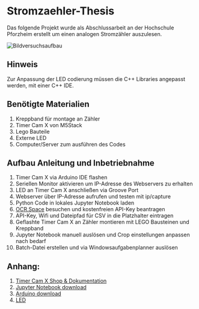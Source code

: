 # Stromzaehler-Thesis 
Das  folgende Projekt wurde als Abschlussarbeit an der Hochschule Pforzheim erstellt um einen analogen Stromzähler auszulesen. 

![Bildversuchsaufbau](https://github.com/Vaessenlu/Stromzaehler-Thesis/assets/119928392/eadeaf81-7301-438f-9c34-922f3c2bb129)

## Hinweis

Zur Anpassung der LED codierung müssen die C++ Libraries angepasst werden, mit einer C++ IDE.


## Benötigte Materialien

1. Kreppband für montage an Zähler
2. Timer Cam X von M5Stack
3. Lego Bauteile
4. Externe LED
5. Computer/Server zum ausführen des Codes


## Aufbau Anleitung und Inbetriebnahme
1. Timer Cam X via Arduino IDE flashen
2. Seriellen Monitor aktivieren um IP-Adresse des Webservers zu erhalten
3. LED an Timer Cam X anschließen via Groove Port
4. Webserver über IP-Adresse aufrufen und testen mit ip/capture
5. Python Code in lokales Jupyter Notebook laden
6. [OCR.Space](https://ocr.space/) besuchen und kostenfreien API-Key beantragen
7. API-Key, Wifi und Dateipfad für CSV in die Platzhalter eintragen
8. Geflashte Timer Cam X an Zähler montieren mit LEGO Bausteinen und Kreppband
9. Jupyter Notebook manuell auslösen und Crop einstellungen anpassen nach bedarf
10. Batch-Datei erstellen und via Windowsaufgabenplanner auslösen    

## Anhang:
1. [Timer Cam X Shop & Dokumentation](https://shop.m5stack.com/products/esp32-psram-timer-camera-x-ov3660?variant=36362228301988)
2. [Jupyter Notebook download](https://jupyter.org/install) 
3. [Arduino download](https://www.arduino.cc/en/software)
4. [LED](https://docs.m5stack.com/en/unit/FlashLight)
